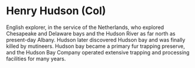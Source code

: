 # Henry Hudson (Col)

English explorer, in the service of the Netherlands, who explored Chesapeake and Delaware bays and the Hudson River as far north as present-day Albany. Hudson later discovered Hudson bay and was finally killed by mutineers. Hudson bay became a primary fur trapping preserve, and the Hudson Bay Company operated extensive trapping and processing facilities for many years.